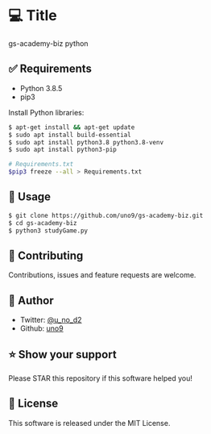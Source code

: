  # 💻 Title
gs-academy-biz python

## ✅ Requirements
- Python 3.8.5
- pip3

Install Python libraries:
```bash
$ apt-get install && apt-get update
$ sudo apt install build-essential
$ sudo apt install python3.8 python3.8-venv
$ sudo apt install python3-pip

# Requirements.txt
$pip3 freeze --all > Requirements.txt
```

## 🚀 Usage
```bash
$ git clone https://github.com/uno9/gs-academy-biz.git
$ cd gs-academy-biz
$ python3 studyGame.py
```

## 🤝 Contributing
Contributions, issues and feature requests are welcome.

## 👤 Author
- Twitter: [@u_no_d2](https://twitter.com/u_no_d2)
- Github: [uno9](https://github.com/uno9)

## ⭐️ Show your support
Please STAR this repository if this software helped you!

## 📝 License
This software is released under the MIT License.
